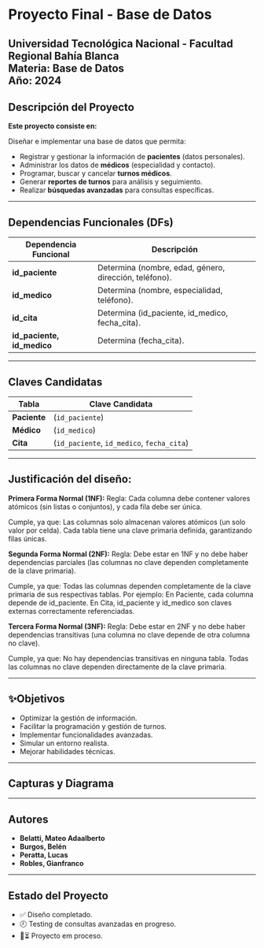 # Proyecto Final - Base de Datos
**Universidad Tecnológica Nacional - Facultad Regional Bahía Blanca**  
**Materia:** Base de Datos  
**Año:** 2024  
---

## Descripción del Proyecto  
**Este proyecto consiste en:**

Diseñar e implementar una base de datos que permita:  

- Registrar y gestionar la información de **pacientes** (datos personales).  
- Administrar los datos de **médicos** (especialidad y contacto).  
- Programar, buscar y cancelar **turnos médicos**.  
- Generar **reportes de turnos** para análisis y seguimiento.  
- Realizar **búsquedas avanzadas** para consultas específicas.  
---

## Dependencias Funcionales (DFs)  
| Dependencia Funcional       | Descripción                                                                 |
|-----------------------------|-----------------------------------------------------------------------------|
| **id_paciente**             | Determina (nombre, edad, género, dirección, teléfono).                     |
| **id_medico**               | Determina (nombre, especialidad, teléfono).                                |
| **id_cita**                 | Determina (id_paciente, id_medico, fecha_cita).                            |
| **id_paciente, id_medico**  | Determina (fecha_cita).                                                    |

---

## Claves Candidatas  
| Tabla       | Clave Candidata                 |
|-------------|---------------------------------|
| **Paciente** | (`id_paciente`)                |
| **Médico**   | (`id_medico`)                  |
| **Cita**     | (`id_paciente`, `id_medico`, `fecha_cita`) |


---
## Justificación del diseño:

**Primera Forma Normal (1NF):**
Regla: Cada columna debe contener valores atómicos (sin listas o conjuntos), y cada fila debe ser única.

Cumple, ya que:
Las columnas solo almacenan valores atómicos (un solo valor por celda).
Cada tabla tiene una clave primaria definida, garantizando filas únicas.

**Segunda Forma Normal (2NF):**
Regla: Debe estar en 1NF y no debe haber dependencias parciales (las columnas no clave dependen completamente de la clave primaria).

Cumple, ya que:
Todas las columnas dependen completamente de la clave primaria de sus respectivas tablas. Por ejemplo:
En Paciente, cada columna depende de id_paciente.
En Cita, id_paciente y id_medico son claves externas correctamente referenciadas.

**Tercera Forma Normal (3NF):**
Regla: Debe estar en 2NF y no debe haber dependencias transitivas (una columna no clave depende de otra columna no clave).

Cumple, ya que:
No hay dependencias transitivas en ninguna tabla. Todas las columnas no clave dependen directamente de la clave primaria.




---
## ✨Objetivos  
-  Optimizar la gestión de información.
-  Facilitar la programación y gestión de turnos.
-  Implementar funcionalidades avanzadas.
-  Simular un entorno realista.
-  Mejorar habilidades técnicas.

---

## Capturas y Diagrama






---


## Autores
- **Belatti, Mateo Adaalberto**
- **Burgos, Belén**
- **Peratta, Lucas**
- **Robles, Gianfranco**



---

## Estado del Proyecto
- ✅ Diseño completado.
- 🕗 Testing de consultas avanzadas en progreso.
- 🚀⏳ Proyecto em proceso.

